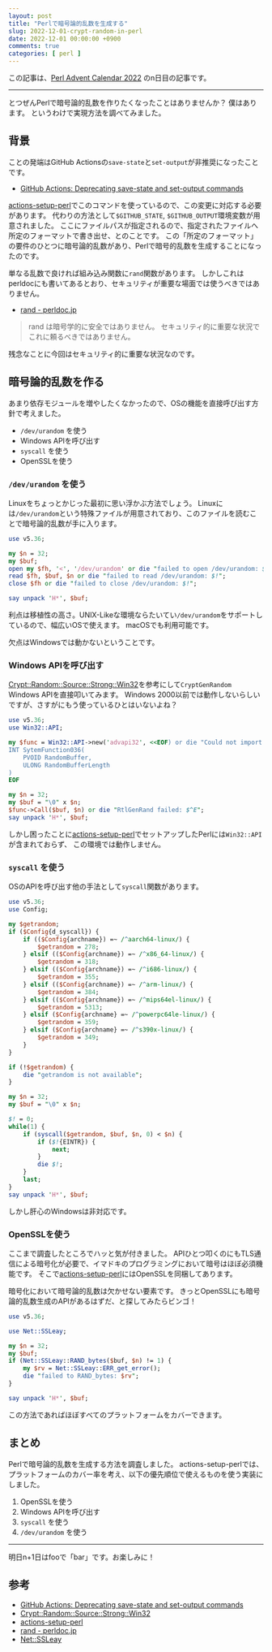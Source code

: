 ```yaml
---
layout: post
title: "Perlで暗号論的乱数を生成する"
slug: 2022-12-01-crypt-random-in-perl
date: 2022-12-01 00:00:00 +0900
comments: true
categories: [ perl ]
---
```


この記事は、[Perl Advent Calendar 2022](https://qiita.com/advent-calendar/2022/perl) のn日目の記事です。

----

とつぜんPerlで暗号論的乱数を作りたくなったことはありませんか？
僕はあります。
というわけで実現方法を調べてみました。

## 背景

ことの発端はGitHub Actionsの`save-state`と`set-output`が非推奨になったことです。

- [GitHub Actions: Deprecating save-state and set-output commands](https://github.blog/changelog/2022-10-11-github-actions-deprecating-save-state-and-set-output-commands/)

[actions-setup-perl](https://github.com/marketplace/actions/setup-perl-environment)でこのコマンドを使っているので、この変更に対応する必要があります。
代わりの方法として`$GITHUB_STATE`, `$GITHUB_OUTPUT`環境変数が用意されました。
ここにファイルパスが指定されるので、指定されたファイルへ所定のフォーマットで書き出せ、とのことです。
この「所定のフォーマット」の要件のひとつに暗号論的乱数があり、Perlで暗号的乱数を生成することになったのです。

単なる乱数で良ければ組み込み関数に`rand`関数があります。
しかしこれはperldocにも書いてあるとおり、セキュリティが重要な場面では使うべきではありません。

- [rand - perldoc.jp](https://perldoc.jp/func/rand)

> rand は暗号学的に安全ではありません。 セキュリティ的に重要な状況でこれに頼るべきではありません。

残念なことに今回はセキュリティ的に重要な状況なのです。

## 暗号論的乱数を作る

あまり依存モジュールを増やしたくなかったので、OSの機能を直接呼び出す方針で考えました。

- `/dev/urandom` を使う
- Windows APIを呼び出す
- `syscall` を使う
- OpenSSLを使う

### `/dev/urandom` を使う

Linuxをちょっとかじった最初に思い浮かぶ方法でしょう。
Linuxには`/dev/urandom`という特殊ファイルが用意されており、このファイルを読むことで暗号論的乱数が手に入ります。

```perl
use v5.36;

my $n = 32;
my $buf;
open my $fh, '<', '/dev/urandom' or die "failed to open /dev/urandom: $!";
read $fh, $buf, $n or die "failed to read /dev/urandom: $!";
close $fh or die "failed to close /dev/urandom: $!";

say unpack 'H*', $buf;
```

利点は移植性の高さ。UNIX-Likeな環境ならたいてい`/dev/urandom`をサポートしているので、幅広いOSで使えます。
macOSでも利用可能です。

欠点はWindowsでは動かないということです。

### Windows APIを呼び出す

[Crypt::Random::Source::Strong::Win32](https://metacpan.org/pod/Crypt::Random::Source::Strong::Win32)を参考にして`CryptGenRandom` Windows APIを直接叩いてみます。
Windows 2000以前では動作しないらしいですが、さすがにもう使っているひとはいないよね？

```perl
use v5.36;
use Win32::API;

my $func = Win32::API->new('advapi32', <<EOF) or die "Could not import SystemFunction036: $^E";
INT SytemFunction036(
    PVOID RandomBuffer,
    ULONG RandomBufferLength
)
EOF

my $n = 32;
my $buf = "\0" x $n;
$func->Call($buf, $n) or die "RtlGenRand failed: $^E";
say unpack 'H*', $buf;
```

しかし困ったことに[actions-setup-perl](https://github.com/marketplace/actions/setup-perl-environment)でセットアップしたPerlには`Win32::API`が含まれておらず、
この環境では動作しません。

### `syscall` を使う

OSのAPIを呼び出す他の手法として`syscall`関数があります。

```perl
use v5.36;
use Config;

my $getrandom;
if ($Config{d_syscall}) {
    if (($Config{archname}) =~ /^aarch64-linux/) {
        $getrandom = 278;
    } elsif (($Config{archname}) =~ /^x86_64-linux/) {
        $getrandom = 318;
    } elsif (($Config{archname}) =~ /^i686-linux/) {
        $getrandom = 355;
    } elsif (($Config{archname}) =~ /^arm-linux/) {
        $getrandom = 384;
    } elsif (($Config{archname}) =~ /^mips64el-linux/) {
        $getrandom = 5313;
    } elsif ($Config{archname} =~ /^powerpc64le-linux/) {
        $getrandom = 359;
    } elsif ($Config{archname} =~ /^s390x-linux/) {
        $getrandom = 349;
    }
}

if (!$getrandom) {
    die "getrandom is not available";
}

my $n = 32;
my $buf = "\0" x $n;

$! = 0;
while(1) {
    if (syscall($getrandom, $buf, $n, 0) < $n) {
        if ($!{EINTR}) {
            next;
        }
        die $!;
    }
    last;
}
say unpack 'H*', $buf;
```

しかし肝心のWindowsは非対応です。

### OpenSSLを使う

ここまで調査したところでハッと気が付きました。
APIひとつ叩くのにもTLS通信による暗号化が必要で、イマドキのプログラミングにおいて暗号はほぼ必須機能です。
そこで[actions-setup-perl](https://github.com/marketplace/actions/setup-perl-environment)にはOpenSSLを同梱してあります。

暗号化において暗号論的乱数は欠かせない要素です。
きっとOpenSSLにも暗号論的乱数生成のAPIがあるはずだ、と探してみたらビンゴ！

```perl
use v5.36;

use Net::SSLeay;

my $n = 32;
my $buf;
if (Net::SSLeay::RAND_bytes($buf, $n) != 1) {
    my $rv = Net::SSLeay::ERR_get_error();
    die "failed to RAND_bytes: $rv";
}

say unpack 'H*', $buf;
```

この方法であればほぼすべてのプラットフォームをカバーできます。

## まとめ

Perlで暗号論的乱数を生成する方法を調査しました。
actions-setup-perlでは、プラットフォームのカバー率を考え、以下の優先順位で使えるものを使う実装にしました。

1. OpenSSLを使う
2. Windows APIを呼び出す
3. `syscall` を使う
4. `/dev/urandom` を使う

---

明日n+1日はfooで「bar」です。お楽しみに！

## 参考

- [GitHub Actions: Deprecating save-state and set-output commands](https://github.blog/changelog/2022-10-11-github-actions-deprecating-save-state-and-set-output-commands/)
- [Crypt::Random::Source::Strong::Win32](https://metacpan.org/pod/Crypt::Random::Source::Strong::Win32)
- [actions-setup-perl](https://github.com/marketplace/actions/setup-perl-environment)
- [rand - perldoc.jp](https://perldoc.jp/func/rand)
- [Net::SSLeay](https://metacpan.org/dist/Net-SSLeay/view/lib/Net/SSLeay.pod)
